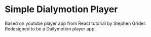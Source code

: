 # Simple Dialymotion Player

Based on youtube player app from React tutorial by Stephen Grider. 
Redesigned to be a Dailymotion player app.